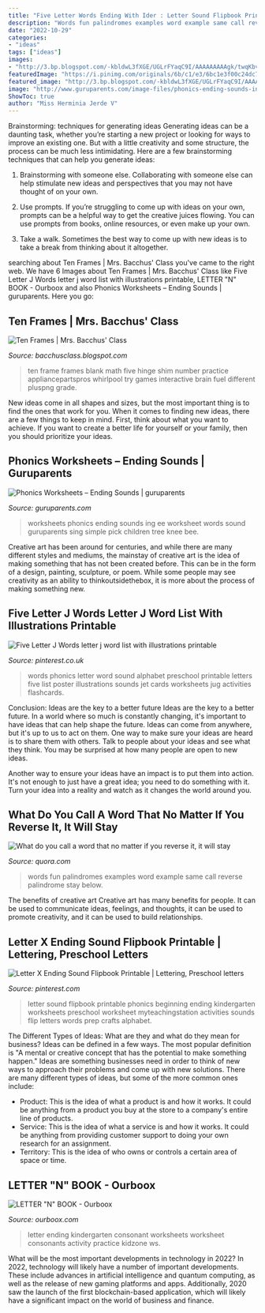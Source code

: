 ```yaml
---
title: "Five Letter Words Ending With Ider : Letter Sound Flipbook Printable Phonics Beginning Ending Kindergarten Worksheets Preschool Worksheet Myteachingstation Activities Sounds Flip Letters Words Prep Crafts Alphabet"
description: "Words fun palindromes examples word example same call reverse palindrome stay below"
date: "2022-10-29"
categories:
- "ideas"
tags: ["ideas"]
images:
- "http://3.bp.blogspot.com/-kbldwL3fXGE/UGLrFYaqC9I/AAAAAAAAAgk/twqKbvIMEj4/s1600/ten+frame.png"
featuredImage: "https://i.pinimg.com/originals/6b/c1/e3/6bc1e3f00c24dc7d940c442e89ed1e1b.jpg"
featured_image: "http://3.bp.blogspot.com/-kbldwL3fXGE/UGLrFYaqC9I/AAAAAAAAAgk/twqKbvIMEj4/s1600/ten+frame.png"
image: "http://www.guruparents.com/image-files/phonics-ending-sounds-ing-worksheet-2.png"
ShowToc: true
author: "Miss Herminia Jerde V"
---
```



Brainstorming: techniques for generating ideas
Generating ideas can be a daunting task, whether you’re starting a new project or looking for ways to improve an existing one. But with a little creativity and some structure, the process can be much less intimidating.
Here are a few brainstorming techniques that can help you generate ideas:

1. Brainstorming with someone else. Collaborating with someone else can help stimulate new ideas and perspectives that you may not have thought of on your own.

2. Use prompts. If you’re struggling to come up with ideas on your own, prompts can be a helpful way to get the creative juices flowing. You can use prompts from books, online resources, or even make up your own.

3. Take a walk. Sometimes the best way to come up with new ideas is to take a break from thinking about it altogether.

	

		
searching about Ten Frames | Mrs. Bacchus&#039; Class you've came to the right web. We have 6 Images about Ten Frames | Mrs. Bacchus&#039; Class like Five Letter J Words letter j word list with illustrations printable, LETTER &quot;N&quot; BOOK - Ourboox and also Phonics Worksheets – Ending Sounds | guruparents. Here you go:
		
    
## Ten Frames | Mrs. Bacchus&#039; Class

<img loading=lazy src="http://3.bp.blogspot.com/-kbldwL3fXGE/UGLrFYaqC9I/AAAAAAAAAgk/twqKbvIMEj4/s1600/ten+frame.png" onerror="this.onerror=null;this.src='https://tse4.mm.bing.net/th?id=OIP.fZ-GLG8sVivCh3zRE4zSAwHaDc&amp;pid=15.1';" alt="Ten Frames | Mrs. Bacchus&#039; Class">

_Source: bacchusclass.blogspot.com_

>ten frame frames blank math five hinge shim number practice appliancepartspros whirlpool try games interactive brain fuel different pluspng grade. 

	

New ideas come in all shapes and sizes, but the most important thing is to find the ones that work for you. When it comes to finding new ideas, there are a few things to keep in mind. First, think about what you want to achieve. If you want to create a better life for yourself or your family, then you should prioritize your ideas.

    
## Phonics Worksheets – Ending Sounds | Guruparents

<img loading=lazy src="http://www.guruparents.com/image-files/phonics-ending-sounds-ing-worksheet-2.png" onerror="this.onerror=null;this.src='https://tse4.mm.bing.net/th?id=OIP.df7sJ3bP1bzbiiUxCFD_JQHaKs&amp;pid=15.1';" alt="Phonics Worksheets – Ending Sounds | guruparents">

_Source: guruparents.com_

>worksheets phonics ending sounds ing ee worksheet words sound guruparents sing simple pick children tree knee bee. 

	

Creative art has been around for centuries, and while there are many different styles and mediums, the mainstay of creative art is the idea of making something that has not been created before. This can be in the form of a design, painting, sculpture, or poem. While some people may see creativity as an ability to thinkoutsidethebox, it is more about the process of making something new.

    
## Five Letter J Words Letter J Word List With Illustrations Printable

<img loading=lazy src="https://i.pinimg.com/736x/50/9b/75/509b759d8a44e09aa058c9ade27df988.jpg" onerror="this.onerror=null;this.src='https://tse2.mm.bing.net/th?id=OIP.MkguDEfDb8bed75claZtMQAAAA&amp;pid=15.1';" alt="Five Letter J Words letter j word list with illustrations printable">

_Source: pinterest.co.uk_

>words phonics letter word sound alphabet preschool printable letters five list poster illustrations sounds jet cards worksheets jug activities flashcards. 

	

Conclusion: Ideas are the key to a better future
Ideas are the key to a better future. In a world where so much is constantly changing, it's important to have ideas that can help shape the future. Ideas can come from anywhere, but it's up to us to act on them.
One way to make sure your ideas are heard is to share them with others. Talk to people about your ideas and see what they think. You may be surprised at how many people are open to new ideas.

Another way to ensure your ideas have an impact is to put them into action. It's not enough to just have a great idea; you need to do something with it. Turn your idea into a reality and watch as it changes the world around you.

    
## What Do You Call A Word That No Matter If You Reverse It, It Will Stay

<img loading=lazy src="https://qph.fs.quoracdn.net/main-qimg-4446f3d75a43b2e097c07c260c86bbe6" onerror="this.onerror=null;this.src='https://tse3.mm.bing.net/th?id=OIP.ENgIXgNWDeYPoLiFlnp4JAHaE8&amp;pid=15.1';" alt="What do you call a word that no matter if you reverse it, it will stay">

_Source: quora.com_

>words fun palindromes examples word example same call reverse palindrome stay below. 

	

The benefits of creative art
Creative art has many benefits for people. It can be used to communicate ideas, feelings, and thoughts, it can be used to promote creativity, and it can be used to build relationships.

    
## Letter X Ending Sound Flipbook Printable | Lettering, Preschool Letters

<img loading=lazy src="https://i.pinimg.com/originals/6b/c1/e3/6bc1e3f00c24dc7d940c442e89ed1e1b.jpg" onerror="this.onerror=null;this.src='https://tse1.mm.bing.net/th?id=OIP.3KE_MuMNq8SS5JYEeD47vwAAAA&amp;pid=15.1';" alt="Letter X Ending Sound Flipbook Printable | Lettering, Preschool letters">

_Source: pinterest.com_

>letter sound flipbook printable phonics beginning ending kindergarten worksheets preschool worksheet myteachingstation activities sounds flip letters words prep crafts alphabet. 

	

The Different Types of Ideas: What are they and what do they mean for business?
Ideas can be defined in a few ways. The most popular definition is "A mental or creative concept that has the potential to make something happen." Ideas are something businesses need in order to think of new ways to approach their problems and come up with new solutions. 
There are many different types of ideas, but some of the more common ones include: 
- Product: This is the idea of what a product is and how it works. It could be anything from a product you buy at the store to a company's entire line of products. 
- Service: This is the idea of what a service is and how it works. It could be anything from providing customer support to doing your own research for an assignment. 
- Territory: This is the idea of who owns or controls a certain area of space or time.

    
## LETTER &quot;N&quot; BOOK - Ourboox

<img loading=lazy src="http://www.kidzone.ws/images-changed/kindergarten/n-as-ends2.gif" onerror="this.onerror=null;this.src='https://tse4.mm.bing.net/th?id=OIP.58juV0MAagyFQRNWzd3UYwHaJ3&amp;pid=15.1';" alt="LETTER &quot;N&quot; BOOK - Ourboox">

_Source: ourboox.com_

>letter ending kindergarten consonant worksheets worksheet consonants activity practice kidzone ws. 

	

What will be the most important developments in technology in 2022?
In 2022, technology will likely have a number of important developments. These include advances in artificial intelligence and quantum computing, as well as the release of new gaming platforms and apps. Additionally, 2020 saw the launch of the first blockchain-based application, which will likely have a significant impact on the world of business and finance.

